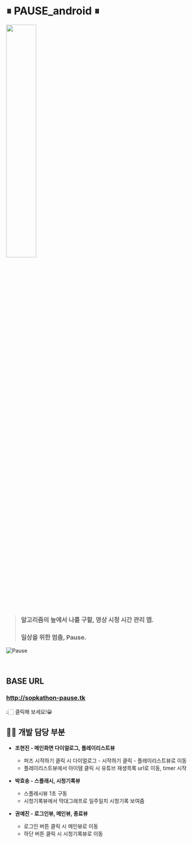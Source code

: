 # ⏸ PAUSE_android ⏸
<img src="https://imgur.com/spjezf0.png" width="40%">

> ### 알고리즘의 늪에서 나를 구할, 영상 시청 시간 관리 앱. 
> ### 일상을 위한 멈춤, Pause.

![Pause](https://user-images.githubusercontent.com/63148508/99887976-328bd300-2c8c-11eb-976a-ef44bf29f19a.png)

<br>

## BASE URL
### http://sopkathon-pause.tk
👆🏻 클릭해 보세요!😀

## 💁‍♀️ 개발 담당 부분
* **조현진 - 메인화면 다이얼로그, 플레이리스트뷰**
  * 퍼즈 시작하기 클릭 시 다이얼로그 - 시작하기 클릭 - 플레이리스트뷰로 이동
  * 플레이리스트뷰에서 아이템 클릭 시 유튜브 재생목록 url로 이동, timer 시작
  
* **박효송 - 스플래시, 시청기록뷰**
  * 스플래시뷰 1초 구동
  * 시청기록뷰에서 막대그래프로 일주일치 시청기록 보여줌
  
* **권예진 - 로그인뷰, 메인뷰, 종료뷰**
  * 로그인 버튼 클릭 시 메인뷰로 이동
  * 하단 버튼 클릭 시 시청기록뷰로 이동
